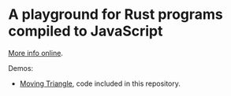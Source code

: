 # A playground for Rust programs compiled to JavaScript

[More info online](http://www.hellorust.com/emscripten/).

Demos:

* [Moving Triangle](http://www.hellorust.com/emscripten/triangle/), code included in this repository.
